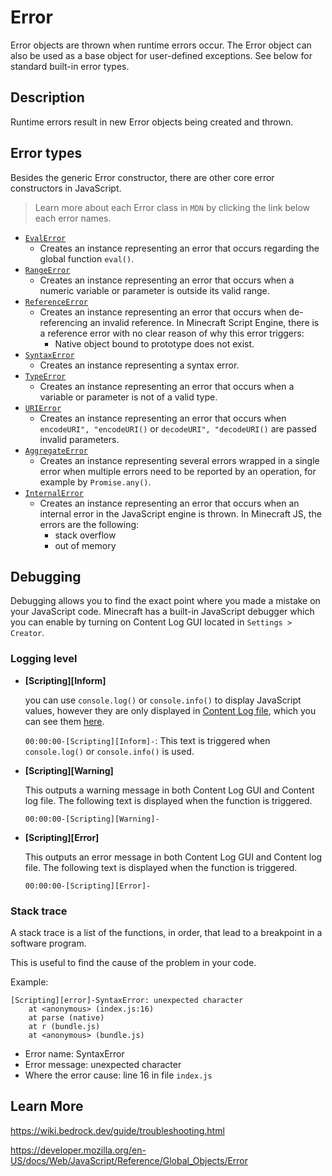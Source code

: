 # Error
Error objects are thrown when runtime errors occur. The Error object can also be used as a base object for user-defined exceptions. See below for standard built-in error types.

## Description
Runtime errors result in new Error objects being created and thrown.

## Error types
Besides the generic Error constructor, there are other core error constructors in JavaScript. 

> Learn more about each Error class in `MDN` by clicking the link below each error names.

- [`EvalError`](https://developer.mozilla.org/en-US/docs/Web/JavaScript/Reference/Global_Objects/EvalError)
  - Creates an instance representing an error that occurs regarding the global function `eval()`.
- [`RangeError`](https://developer.mozilla.org/en-US/docs/Web/JavaScript/Reference/Global_Objects/RangeError)
  - Creates an instance representing an error that occurs when a numeric variable or parameter is outside its valid range.
- [`ReferenceError`](https://developer.mozilla.org/en-US/docs/Web/JavaScript/Reference/Global_Objects/ReferenceError)
  - Creates an instance representing an error that occurs when de-referencing an invalid reference. In Minecraft Script Engine, there is a reference error with no clear reason of why this error triggers:
    - Native object bound to prototype does not exist.
- [`SyntaxError`](https://developer.mozilla.org/en-US/docs/Web/JavaScript/Reference/Global_Objects/SyntaxError)
  - Creates an instance representing a syntax error.
- [`TypeError`](https://developer.mozilla.org/en-US/docs/Web/JavaScript/Reference/Global_Objects/TypeError)
  - Creates an instance representing an error that occurs when a variable or parameter is not of a valid type.
- [`URIError`](https://developer.mozilla.org/en-US/docs/Web/JavaScript/Reference/Global_Objects/URIError)
  - Creates an instance representing an error that occurs when `encodeURI", "encodeURI()` or `decodeURI", "decodeURI()` are passed invalid parameters.
- [`AggregateError`](https://developer.mozilla.org/en-US/docs/Web/JavaScript/Reference/Global_Objects/AggregateError)
  - Creates an instance representing several errors wrapped in a single error when multiple errors need to be reported by an operation, for example by `Promise.any()`.
- [`InternalError`](https://developer.mozilla.org/en-US/docs/Web/JavaScript/Reference/Global_Objects/InternalError)
  - Creates an instance representing an error that occurs when an internal error in the JavaScript engine is thrown. In Minecraft JS, the errors are the following:
    - stack overflow
    - out of memory

## Debugging

Debugging allows you to find the exact point where you made a mistake on your JavaScript code. Minecraft has a built-in JavaScript debugger which you can enable by turning on Content Log GUI located in `Settings > Creator`.

### Logging level

- **[Scripting][Inform]**

  you can use `console.log()` or `console.info()` to display JavaScript values, however they are only displayed in [Content Log file](https://wiki.bedrock.dev/guide/troubleshooting.html#content-log-file), which you can see them [here](https://wiki.bedrock.dev/guide/troubleshooting.html#content-log-file).

  `00:00:00-[Scripting][Inform]-`: This text is triggered when `console.log()` or `console.info()` is used.

- **[Scripting][Warning]**

  This outputs a warning message in both Content Log GUI and Content log file. The following text is displayed when the function is triggered.

  `00:00:00-[Scripting][Warning]-`

- **[Scripting][Error]**

  This outputs an error message in both Content Log GUI and Content log file. The following text is displayed when the function is triggered.

  `00:00:00-[Scripting][Error]-`

### Stack trace

A stack trace is a list of the functions, in order, that lead to a breakpoint in a software program.

This is useful to find the cause of the problem in your code.

Example:

```
[Scripting][error]-SyntaxError: unexpected character
    at <anonymous> (index.js:16)
    at parse (native)
    at r (bundle.js)
    at <anonymous> (bundle.js)
```
- Error name: SyntaxError
- Error message: unexpected character
- Where the error cause: line 16 in file `index.js` 

## Learn More

https://wiki.bedrock.dev/guide/troubleshooting.html

https://developer.mozilla.org/en-US/docs/Web/JavaScript/Reference/Global_Objects/Error

